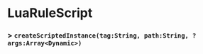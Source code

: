 # LuaRuleScript

### > `createScriptedInstance(tag:String, path:String, ?args:Array<Dynamic>)`

#### 

